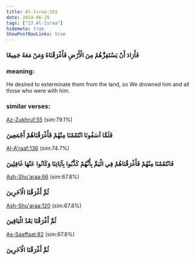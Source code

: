 ```yaml
---
title: Al-Israa:103
date: 2014-06-29
tags: ["17.Al-Israa"]
hidemeta: true 
ShowPostNavLinks: true 
---
```

### فَأَرَادَ أَنْ يَسْتَفِزَّهُمْ مِنَ الْأَرْضِ فَأَغْرَقْنَاهُ وَمَنْ مَعَهُ جَمِيعًا
### meaning: 
He desired to exterminate them from the land, so We drowned him and all those who were with him.
### similar verses: 

[Az-Zukhruf:55](/43/55) (sim:79.1%)

### فَلَمَّا آسَفُونَا انْتَقَمْنَا مِنْهُمْ فَأَغْرَقْنَاهُمْ أَجْمَعِينَ

[Al-A'raaf:136](/7/136) (sim:74.7%)

### فَانْتَقَمْنَا مِنْهُمْ فَأَغْرَقْنَاهُمْ فِي الْيَمِّ بِأَنَّهُمْ كَذَّبُوا بِآيَاتِنَا وَكَانُوا عَنْهَا غَافِلِينَ

[Ash-Shu'araa:66](/26/66) (sim:67.8%)

### ثُمَّ أَغْرَقْنَا الْآخَرِينَ

[Ash-Shu'araa:120](/26/120) (sim:67.8%)

### ثُمَّ أَغْرَقْنَا بَعْدُ الْبَاقِينَ

[As-Saaffaat:82](/37/82) (sim:67.8%)

### ثُمَّ أَغْرَقْنَا الْآخَرِينَ
